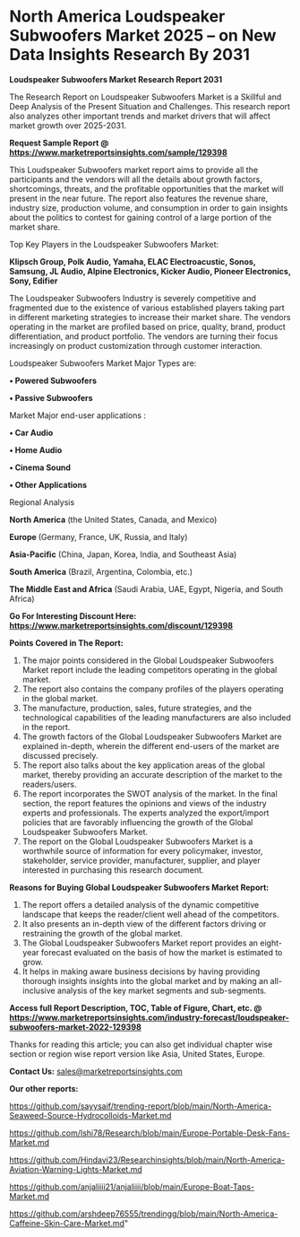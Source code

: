 # North America Loudspeaker Subwoofers Market 2025 – on New Data Insights Research By 2031

<strong>Loudspeaker Subwoofers Market Research Report 2031</strong>

The Research Report on Loudspeaker Subwoofers Market is a Skillful and Deep Analysis of the Present Situation and Challenges. This research report also analyzes other important trends and market drivers that will affect market growth over 2025-2031.

<strong>Request Sample Report @ <a href=https://www.marketreportsinsights.com/sample/129398>https://www.marketreportsinsights.com/sample/129398</a></strong>

This Loudspeaker Subwoofers market report aims to provide all the participants and the vendors will all the details about growth factors, shortcomings, threats, and the profitable opportunities that the market will present in the near future. The report also features the revenue share, industry size, production volume, and consumption in order to gain insights about the politics to contest for gaining control of a large portion of the market share.

Top Key Players in the Loudspeaker Subwoofers Market:

<strong>Klipsch Group, Polk Audio, Yamaha, ELAC Electroacustic, Sonos, Samsung, JL Audio, Alpine Electronics, Kicker Audio, Pioneer Electronics, Sony, Edifier</strong>

The Loudspeaker Subwoofers Industry is severely competitive and fragmented due to the existence of various established players taking part in different marketing strategies to increase their market share. The vendors operating in the market are profiled based on price, quality, brand, product differentiation, and product portfolio. The vendors are turning their focus increasingly on product customization through customer interaction.

Loudspeaker Subwoofers Market Major Types are:

<strong>• Powered Subwoofers

• Passive Subwoofers</strong>

Market Major end-user applications :

<strong>• Car Audio

• Home Audio

• Cinema Sound

• Other Applications</strong>

Regional Analysis

</u><strong><b>North America</b></strong> (the United States, Canada, and Mexico)

<strong><b>Europe </b></strong>(Germany, France, UK, Russia, and Italy)

<strong><b>Asia-Pacific</b></strong> (China, Japan, Korea, India, and Southeast Asia)

<strong><b>South America</b></strong> (Brazil, Argentina, Colombia, etc.)

<strong><b>The Middle East and Africa</b></strong> (Saudi Arabia, UAE, Egypt, Nigeria, and South Africa)

<strong>Go For Interesting Discount Here: <a href=https://www.marketreportsinsights.com/discount/129398>https://www.marketreportsinsights.com/discount/129398</a></strong>

<strong>Points Covered in The Report:</strong>
<ol>
  <li>The major points considered in the Global Loudspeaker Subwoofers Market report include the leading competitors operating in the global market.</li>
  <li>The report also contains the company profiles of the players operating in the global market.</li>
  <li>The manufacture, production, sales, future strategies, and the technological capabilities of the leading manufacturers are also included in the report.</li>
  <li>The growth factors of the Global Loudspeaker Subwoofers Market are explained in-depth, wherein the different end-users of the market are discussed precisely.</li>
  <li>The report also talks about the key application areas of the global market, thereby providing an accurate description of the market to the readers/users.</li>
  <li>The report incorporates the SWOT analysis of the market. In the final section, the report features the opinions and views of the industry experts and professionals. The experts analyzed the export/import policies that are favorably influencing the growth of the Global Loudspeaker Subwoofers Market.</li>
  <li>The report on the Global Loudspeaker Subwoofers Market is a worthwhile source of information for every policymaker, investor, stakeholder, service provider, manufacturer, supplier, and player interested in purchasing this research document.</li>
</ol>
<strong>Reasons for Buying Global Loudspeaker Subwoofers Market Report:</strong>

<ol>
  <li>The report offers a detailed analysis of the dynamic competitive landscape that keeps the reader/client well ahead of the competitors.</li>
  <li>It also presents an in-depth view of the different factors driving or restraining the growth of the global market.</li>
  <li>The Global Loudspeaker Subwoofers Market report provides an eight-year forecast evaluated on the basis of how the market is estimated to grow.</li>
  <li>It helps in making aware business decisions by having providing thorough insights insights into the global market and by making an all-inclusive analysis of the key market segments and sub-segments.</li>
</ol>
<strong>Access full Report Description, TOC, Table of Figure, Chart, etc. @ <a href=https://www.marketreportsinsights.com/industry-forecast/loudspeaker-subwoofers-market-2022-129398>https://www.marketreportsinsights.com/industry-forecast/loudspeaker-subwoofers-market-2022-129398</a></strong>


Thanks for reading this article; you can also get individual chapter wise section or region wise report version like Asia, United States, Europe.

<strong>Contact Us:</strong>
sales@marketreportsinsights.com

<strong>Our other reports:</strong>

<a href=https://github.com/sayysaif/trending-report/blob/main/North-America-Seaweed-Source-Hydrocolloids-Market.md>https://github.com/sayysaif/trending-report/blob/main/North-America-Seaweed-Source-Hydrocolloids-Market.md</a>

<a href=https://github.com/Ishi78/Research/blob/main/Europe-Portable-Desk-Fans-Market.md>https://github.com/Ishi78/Research/blob/main/Europe-Portable-Desk-Fans-Market.md</a>

<a href=https://github.com/Hindavi23/Researchinsights/blob/main/North-America-Aviation-Warning-Lights-Market.md>https://github.com/Hindavi23/Researchinsights/blob/main/North-America-Aviation-Warning-Lights-Market.md</a>

<a href=https://github.com/anjaliiii21/anjaliiii/blob/main/Europe-Boat-Taps-Market.md>https://github.com/anjaliiii21/anjaliiii/blob/main/Europe-Boat-Taps-Market.md</a>

<a href=https://github.com/arshdeep76555/trendingg/blob/main/North-America-Caffeine-Skin-Care-Market.md>https://github.com/arshdeep76555/trendingg/blob/main/North-America-Caffeine-Skin-Care-Market.md</a>"
